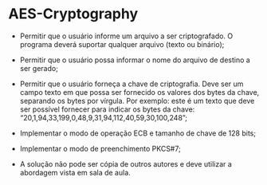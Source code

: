 # AES-Cryptography

- Permitir que o usuário informe um arquivo a ser criptografado. O programa deverá suportar qualquer arquivo (texto ou binário);

- Permitir que o usuário possa informar o nome do arquivo de destino a ser gerado;

- Permitir que o usuário forneça a chave de criptografia. Deve ser um campo texto em que possa ser fornecido os valores dos bytes da chave, separando os bytes por  vírgula. Por exemplo: este é um texto que deve ser possível fornecer para indicar os bytes da chave: “20,1,94,33,199,0,48,9,31,94,112,40,59,30,100,248”;
 
- Implementar o modo de operação ECB e tamanho de chave de 128 bits;
  
- Implementar o modo de preenchimento PKCS#7;
  
- A solução não pode ser cópia de outros autores e deve utilizar a abordagem vista em sala de aula.